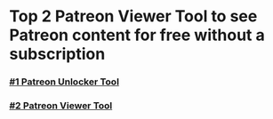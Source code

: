 # Top 2 Patreon Viewer Tool to see Patreon content for free without a subscription
### [#1 Patreon Unlocker Tool](https://pat-viewer.com/)
### [#2 Patreon Viewer Tool](https://patreo-viewer-tool.vi-ck.com/)
